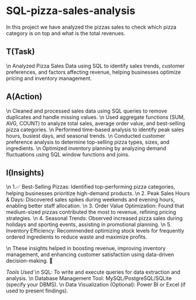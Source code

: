 # SQL-pizza-sales-analysis
In this project we have analyzed the pizzas sales to check which pizza category is on top and what is the total revenues.

## T(Task)
\n Analyzed Pizza Sales Data using SQL to identify sales trends, customer preferences, and factors affecting revenue, helping businesses optimize pricing and inventory management.

## A(Action)
\n Cleaned and processed sales data using SQL queries to remove duplicates and handle missing values.
\n Used aggregate functions (SUM, AVG, COUNT) to analyze total sales, average order value, and best-selling pizza categories.
\n Performed time-based analysis to identify peak sales hours, busiest days, and seasonal trends.
\n Conducted customer preference analysis to determine top-selling pizza types, sizes, and ingredients.
\n Optimized inventory planning by analyzing demand fluctuations using SQL window functions and joins.

## I(Insights)
\n 1.✅ Best-Selling Pizzas: Identified top-performing pizza categories, helping businesses prioritize high-demand products.
\n 2. Peak Sales Hours & Days: Discovered sales spikes during weekends and evening hours, enabling better staff allocation.
\n 3. Order Value Optimization: Found that medium-sized pizzas contributed the most to revenue, refining pricing strategies.
\n 4. Seasonal Trends: Observed increased pizza sales during holidays and sporting events, assisting in promotional planning.
\n 5. Inventory Efficiency: Recommended optimizing stock levels for frequently ordered ingredients to reduce waste and maximize profits.

\n These insights helped in boosting revenue, improving inventory management, and enhancing customer satisfaction using data-driven decision-making. 🚀

*Tools Used*
\n SQL: To write and execute queries for data extraction and analysis.
\n Database Management Tool: MySQL/PostgreSQL/SQLite (specify your DBMS).
\n Data Visualization (Optional): Power BI or Excel (if used to present findings).
